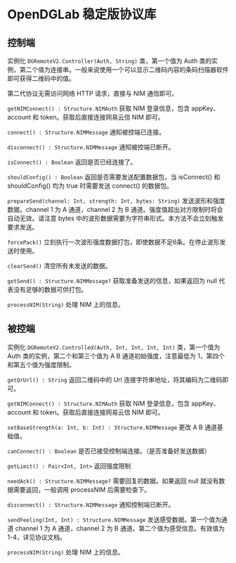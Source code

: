 # OpenDGLab 稳定版协议库
## 控制端
实例化 `DGRemoteV2.Controller(Auth, String)` 类，第一个值为 Auth 类的实例，第二个值为连接串。一般来说使用一个可以显示二维码内容的条码扫描器软件即可获得二维码中的值。

第二代协议无需访问网络 HTTP 请求，直接与 NIM 通信即可。

`getNIMConnect() : Structure.NIMAuth` 获取 NIM 登录信息，包含 appKey、account 和 token。获取后直接连接网易云信 NIM 即可。

`connect() : Structure.NIMMessage` 通知被控端已连接。

`disconnect() : Structure.NIMMessage` 通知被控端已断开。

`isConnect() : Boolean` 返回是否已经连接了。

`shouldConfig() : Boolean` 返回是否需要发送配置数据包，当 isConnect() 和 shouldConfig() 均为 true 时需要发送 connect() 的数据包。

`prepareSend(channel: Int, strength: Int, bytes: String)` 发送波形和强度数据。channel 1 为 A 通道，channel 2 为 B 通道。强度值超出对方限制时将会自动无效。请注意 bytes 中的波形数据需要为字符串形式。本方法不会立刻触发要求发送。

`forcePack()` 立刻执行一次波形强度数据打包，即使数据不足6条。在停止波形发送时使用。

`clearSend()` 清空所有未发送的数据。

`getSend() : Structure.NIMMessage?` 获取准备发送的信息，如果返回为 null 代表没有足够的数据可供打包。

`processNIM(String)` 处理 NIM 上的信息。

## 被控端
实例化 `DGRemoteV2.Controlled(Auth, Int, Int, Int, Int)` 类，第一个值为 Auth 类的实例，第二个和第三个值为 A B 通道初始强度，注意最低为 1，第四个和第五个值为强度限制。

`getQrUrl() : String` 返回二维码中的 Url 连接字符串地址，将其编码为二维码即可。

`getNIMConnect() : Structure.NIMAuth` 获取 NIM 登录信息，包含 appKey、account 和 token。获取后直接连接网易云信 NIM 即可。

`setBaseStrength(a: Int, b: Int) : Structure.NIMMessage` 更改 A B 通道基础值。

`canConnect() : Boolean` 是否已接受控制端连接。（是否准备好发送数据）

`getLimit() : Pair<Int, Int>` 返回强度限制

`needAck() : Structure.NIMMessage?` 需要回复的数据。如果返回 null 就没有数据需要返回，一般调用 processNIM 后需要检查下。

`disconnect() : Structure.NIMMessage` 通知控制端已断开。

`sendFeeling(Int, Int) : Structure.NIMMessage` 发送感受数据。第一个值为通道 channel 1 为 A 通道，channel 2 为 B 通道。第二个值为感受信息。有效值为 1-4，详见协议文档。

`processNIM(String)` 处理 NIM 上的信息。